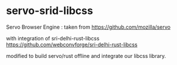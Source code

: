 servo-srid-libcss
================


Servo Browser Engine : taken from 
https://github.com/mozilla/servo

with integration of sri-delhi-rust-libcss 
https://github.com/webconvforge/sri-delhi-rust-libcss

modified to build servo/rust offline and integrate our libcss library.


